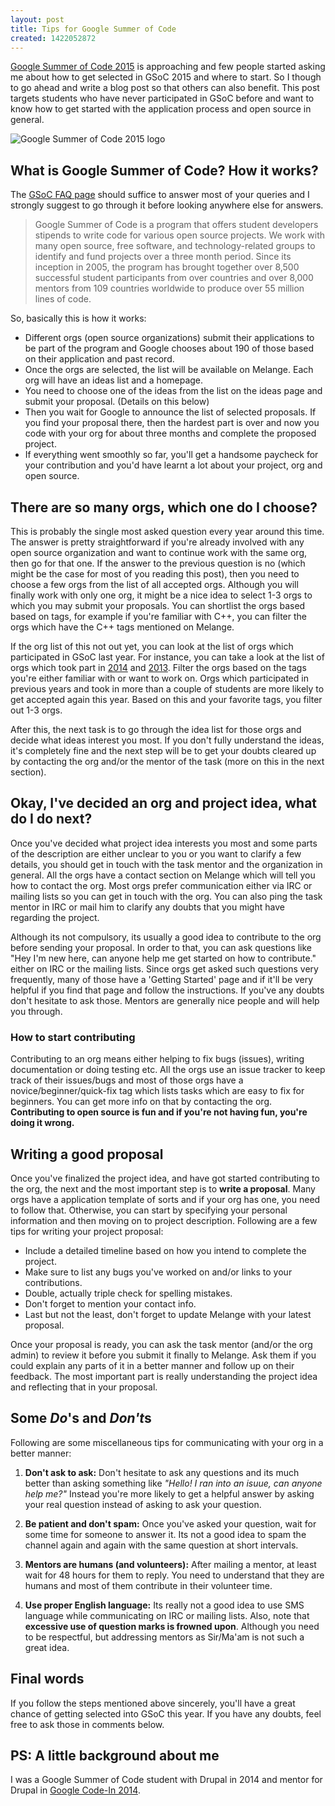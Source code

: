 ```yaml
---
layout: post
title: Tips for Google Summer of Code
created: 1422052872
---
```

[Google Summer of Code 2015](https://www.google-melange.com/gsoc/homepage/google/gsoc2015 "Google Summer of Code 2015 - Homepage") is approaching and few people started asking me about how to get selected in GSoC 2015 and where to start. So I though to go ahead and write a blog post so that others can also benefit. This post targets students who have never participated in GSoC before and want to know how to get started with the application process and open source in general.

![Google Summer of Code 2015 logo][Google Summer of Code 2015 logo]

## What is Google Summer of Code? How it works?

The [GSoC FAQ page](http://www.google-melange.com/gsoc/document/show/gsoc_program/google/gsoc2015/help_page "Google Summer of Code 2015 Frequently Asked Questions") should suffice to answer most of your queries and I strongly suggest to go through it before looking anywhere else for answers.

> Google Summer of Code is a program that offers student developers stipends to write code for various open source projects. We work with many open source, free software, and technology-related groups to identify and fund projects over a three month period. Since its inception in 2005, the program has brought together over 8,500 successful student participants from over countries and over 8,000 mentors from 109 countries worldwide to produce over 55 million lines of code.

So, basically this is how it works:

* Different orgs (open source organizations) submit their applications to be part of the program and Google chooses about 190 of those based on their application and past record.
* Once the orgs are selected, the list will be available on Melange. Each org will have an ideas list and a homepage.
* You need to choose one of the ideas from the list on the ideas page and submit your proposal. (Details on this below)
* Then you wait for Google to announce the list of selected proposals. If you find your proposal there, then the hardest part is over and now you code with your org for about three months and complete the proposed project.
* If everything went smoothly so far, you'll get a handsome paycheck for your contribution and you'd have learnt a lot about your project, org and open source.


## There are so many orgs, which one do I choose?

This is probably the single most asked question every year around this time. The answer is pretty straightforward if you're already involved with any open source organization and want to continue work with the same org, then go for that one. If the answer to the previous question is no (which might be the case for most of you reading this post), then you need to choose a few orgs from the list of all accepted orgs. Although you will finally work with only one org, it might be a nice idea to select 1-3 orgs to which you may submit your proposals. You can shortlist the orgs based based on tags, for example if you're familiar with C++, you can filter the orgs which have the C++ tags mentioned on Melange.

If the org list of this not out yet, you can look at the list of orgs which participated in GSoC last year. For instance, you can take a look at the list of orgs which took part in [2014](http://www.google-melange.com/gsoc/org/list/public/google/gsoc2014) and [2013](http://www.google-melange.com/gsoc/org/list/public/google/gsoc2013). Filter the orgs based on the tags you're either familiar with or want to work on. Orgs which participated in previous years and took in more than a couple of students are more likely to get accepted again this year. Based on this and your favorite tags, you filter out 1-3 orgs.

After this, the next task is to go through the idea list for those orgs and decide what ideas interest you most. If you don't fully understand the ideas, it's completely fine and the next step will be to get your doubts cleared up by contacting the org and/or the mentor of the task (more on this in the next section).


## Okay, I've decided an org and project idea, what do I do next?

Once you've decided what project idea interests you most and some parts of the description are either unclear to you or you want to clarify a few details, you should get in touch with the task mentor and the organization in general. All the orgs have a contact section on Melange which will tell you how to contact the org. Most orgs prefer communication either via IRC or mailing lists so you can get in touch with the org. You can also ping the task mentor in IRC or mail him to clarify any doubts that you might have regarding the project.

Although its not compulsory, its usually a good idea to contribute to the org before sending your proposal. In order to that, you can ask questions like "Hey I'm new here, can anyone help me get started on how to contribute." either on IRC or the mailing lists. Since orgs get asked such questions very frequently, many of those have a 'Getting Started' page and if it'll be very helpful if you find that page and follow the instructions. If you've any doubts don't hesitate to ask those. Mentors are generally nice people and will help you through.

### How to start contributing

Contributing to an org means either helping to fix bugs (issues), writing documentation or doing testing etc. All the orgs use an issue tracker to keep track of their issues/bugs and most of those orgs have a novice/beginner/quick-fix tag which lists tasks which are easy to fix for beginners. You can get more info on that by contacting the org. **Contributing to open source is fun and if you're not having fun, you're doing it wrong.**


## Writing a good proposal

Once you've finalized the project idea, and have got started contributing to the org, the next and the most important step is to **write a proposal**. Many orgs have a application template of sorts and if your org has one, you need to follow that. Otherwise, you can start by specifying your personal information and then moving on to project description. Following are a few tips for writing  your project proposal:

- Include a detailed timeline based on how you intend to complete the project.
- Make sure to list any bugs you've worked on and/or links to your contributions.
- Double, actually triple check for spelling mistakes.
- Don't forget to mention your contact info.
- Last but not the least, don't forget to update Melange with your latest proposal.

Once your proposal is ready, you can ask the task mentor (and/or the org admin) to review it before you submit it finally to Melange. Ask them if you could explain any parts of it in a better manner and follow up on their feedback. The most important part is really understanding the project idea and reflecting that in your proposal.

## Some *Do*'s and *Don't*s

Following are some miscellaneous tips for communicating with your org in a better manner:

1. **Don't ask to ask:** Don't hesitate to ask any questions and its much better than asking something like *"Hello! I ran into an isuue, can anyone help me?"* Instead you're more likely to get a helpful answer by asking your real question instead of asking to ask your question.

2. **Be patient and don't spam:** Once you've asked your question, wait for some time for someone to answer it. Its not a good idea to spam the channel again and again with the same question at short intervals.

3. **Mentors are humans (and volunteers):** After mailing a mentor, at least wait for 48 hours for them to reply. You need to understand that they are humans and most of them contribute in their volunteer time.

4. **Use proper English language:** Its really not a good idea to use SMS language while communicating on IRC or mailing lists. Also, note that **excessive use of question marks is frowned upon**. Although you need to be respectful, but addressing mentors as Sir/Ma'am is not such a great idea.


## Final words

If you follow the steps mentioned above sincerely, you'll have a great chance of getting selected into GSoC this year. If you have any doubts, feel free to ask those in comments below.


## PS: A little background about me

I was a Google Summer of Code student with Drupal in 2014 and mentor for Drupal in [Google Code-In 2014](http://www.google-melange.com/gci/homepage/google/gci2014).


<!-- Images -->
[Google Summer of Code 2015 logo]: http://1-ps.googleusercontent.com/xk/lUi00NOiZZtaYcm5-HDw_Ypz0k/s.google-melange.appspot.com/www.google-melange.com/soc/content/2-1-20150114-p1-2-gabbdf90-head/images/gsoc/logo/banner-gsoc2015.png.pagespeed.ce.1-XG35qq3Rvu7vgd5gq6.png
